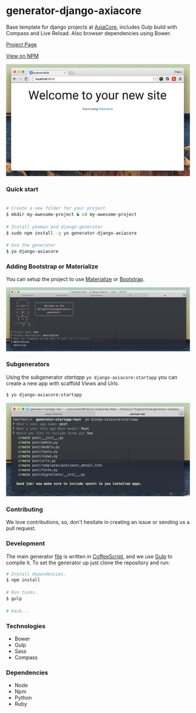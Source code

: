 # generator-django-axiacore 

Base template for django projects at [AxiaCore](http://axiacore.com), includes Gulp build with Compass and Live Reload. Also browser dependencies using Bower.

[Project Page](http://axiacore.github.io/generator-django-axiacore/)

[View on NPM](https://www.npmjs.com/package/generator-django-axiacore)

![materialize](https://raw.githubusercontent.com/AxiaCore/generator-django-axiacore/master/images/demo.png)

### Quick start

```bash

# Create a new folder for your project
$ mkdir my-awesome-project & cd my-awesome-project

# Install yeoman and django-generator
$ sudo npm install -g yo generator-django-axiacore

# Use the generator
$ yo django-axiacore
```

### Adding Bootstrap or Materialize 

You can setup the project to use [Materialize](http://materializecss.com/) or [Bootstrap](getbootstrap.com).

![setup](https://raw.githubusercontent.com/AxiaCore/generator-django-axiacore/master/images/materialize.png)

### Subgenerators

Using the subgenerator *startapp* `yo django-axiacore:startapp` you can create a new app with scaffold *Views* and *Urls*.

```bash
$ yo django-axiacore:startapp
```
![startapp](https://raw.githubusercontent.com/AxiaCore/generator-django-axiacore/master/images/startapp.png)

### Contributing

We love contributions, so, don't hesitate in creating an issue or sending us a pull request.

### Development

The main generator [file](https://github.com/AxiaCore/generator-django-axiacore/blob/master/app/index.coffee) is written in [CoffeeScript](http://coffeescript.org), and we use [Gulp](http://gulpjs.com/) to compile it. 
To set the generator up just clone the repository and run:

```bash
# Install dependencies.
$ npm install 

# Run tasks.
$ gulp

# Hack...
```

### Technologies

* Bower
* Gulp
* Sass
* Compass

### Dependencies 
  
* Node
* Npm
* Python
* Ruby
